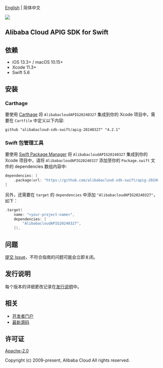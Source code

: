 [English](README.md) | 简体中文

![](https://aliyunsdk-pages.alicdn.com/icons/AlibabaCloud.svg)

## Alibaba Cloud APIG SDK for Swift

## 依赖

- iOS 13.3+ / macOS 10.15+
- Xcode 11.3+
- Swift 5.6

## 安装

### Carthage

要使用 [Carthage](https://github.com/Carthage/Carthage) 将 `AlibabacloudAPIG20240327` 集成到你的 Xcode 项目中，需要在 `Cartfile` 中定义以下内容:

```ogdl
github "alibabacloud-sdk-swift/apig-20240327" "4.2.1"
```

### Swift 包管理工具

要使用 [Swift Package Manager](https://swift.org/package-manager/) 将 `AlibabacloudAPIG20240327` 集成到你的 Xcode 项目中，请将 `AlibabacloudAPIG20240327` 添加至你的 `Package.swift` 文件的 dependencies 数组内容中:

```swift
dependencies: [
    .package(url: "https://github.com/alibabacloud-sdk-swift/apig-20240327.git", from: "4.2.1")
]
```

另外，还需要在 `target` 的 `dependencies` 中添加 `"AlibabacloudAPIG20240327"`，如下：

```swift
.target(
    name: "<your-project-name>",
    dependencies: [
        "AlibabacloudAPIG20240327",
    ]),
```

## 问题

[提交 Issue](https://github.com/alibabacloud-sdk-swift/apig-20240327/issues/new)，不符合指南的问题可能会立即关闭。

## 发行说明

每个版本的详细更改记录在[发行说明](./ChangeLog.txt)中。

## 相关

* [开发者门户](https://next.api.aliyun.com/home)
* [最新源码](https://github.com/alibabacloud-sdk-swift/apig-20240327)

## 许可证

[Apache-2.0](http://www.apache.org/licenses/LICENSE-2.0)

Copyright (c) 2009-present, Alibaba Cloud All rights reserved.
